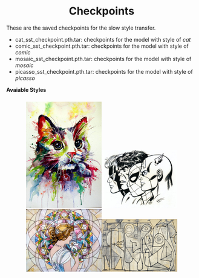 **<h1><center>Checkpoints</center></h1>**
These are the saved checkpoints for the slow style transfer.

- cat_sst_checkpoint.pth.tar: checkpoints for the model with style of <I>cat</I>
- comic_sst_checkpoint.pth.tar:	checkpoints for the model with style of <I>comic</I>
- mosaic_sst_checkpoint.pth.tar:	checkpoints for the model with style of <I>mosaic</I>
- picasso_sst_checkpoint.pth.tar:	checkpoints for the model with style of <I>picasso</I>

**Avaiable Styles**
### 
<center class="half">
    <img src="SlowStyleTransfer/StyleImages/cat.jpg" width="200"/><img src="SlowStyleTransfer/StyleImages/comic.jpg" width="200"/><img src="SlowStyleTransfer/StyleImages/mosaic.jpg" width="200"/><img src="SlowStyleTransfer/StyleImages/picasso.jpg" width="200"/>
</center>

